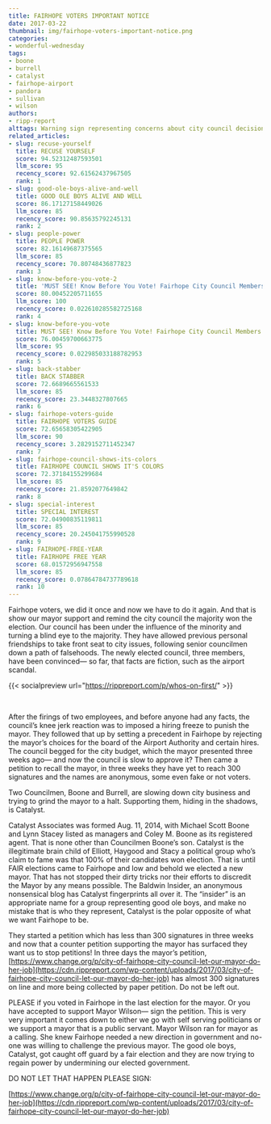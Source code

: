 ```yaml
---
title: FAIRHOPE VOTERS IMPORTANT NOTICE
date: 2017-03-22
thumbnail: img/fairhope-voters-important-notice.png
categories:
- wonderful-wednesday
tags:
- boone
- burrell
- catalyst
- fairhope-airport
- pandora
- sullivan
- wilson
authors:
- ripp-report
alttags: Warning sign representing concerns about city council decisions and potential falsehoods impacting Fairhope voters
related_articles:
- slug: recuse-yourself
  title: RECUSE YOURSELF
  score: 94.52312487593501
  llm_score: 95
  recency_score: 92.61562437967505
  rank: 1
- slug: good-ole-boys-alive-and-well
  title: GOOD OLE BOYS ALIVE AND WELL
  score: 86.17127158449026
  llm_score: 85
  recency_score: 90.85635792245131
  rank: 2
- slug: people-power
  title: PEOPLE POWER
  score: 82.16149687375565
  llm_score: 85
  recency_score: 70.80748436877823
  rank: 3
- slug: know-before-you-vote-2
  title: 'MUST SEE! Know Before You Vote! Fairhope City Council Members Ignore Public Concerns '
  score: 80.00452205711655
  llm_score: 100
  recency_score: 0.022610285582725168
  rank: 4
- slug: know-before-you-vote
  title: MUST SEE! Know Before You Vote! Fairhope City Council Members Ignore Public Concerns
  score: 76.00459700663775
  llm_score: 95
  recency_score: 0.022985033188782953
  rank: 5
- slug: back-stabber
  title: BACK STABBER
  score: 72.6689665561533
  llm_score: 85
  recency_score: 23.3448327807665
  rank: 6
- slug: fairhope-voters-guide
  title: FAIRHOPE VOTERS GUIDE
  score: 72.65658305422905
  llm_score: 90
  recency_score: 3.2829152711452347
  rank: 7
- slug: fairhope-council-shows-its-colors
  title: FAIRHOPE COUNCIL SHOWS IT'S COLORS
  score: 72.37184155299684
  llm_score: 85
  recency_score: 21.8592077649842
  rank: 8
- slug: special-interest
  title: SPECIAL INTEREST
  score: 72.04900835119811
  llm_score: 85
  recency_score: 20.245041755990528
  rank: 9
- slug: FAIRHOPE-FREE-YEAR
  title: FAIRHOPE FREE YEAR
  score: 68.01572956947558
  llm_score: 85
  recency_score: 0.07864784737789618
  rank: 10
---
```

Fairhope voters, we did it once and now we have to do it again. And that is show our mayor support and remind the city council the majority won the election. Our council has been under the influence of the minority and turning a blind eye to the majority. They have allowed previous personal friendships to take front seat to city issues, following senior councilmen down a path of falsehoods. The newly elected council, three members, have been convinced— so far, that facts are fiction, such as the airport scandal.

{{< socialpreview url="https://rippreport.com/p/whos-on-first/" >}}

 

After the firings of two employees, and before anyone had any facts, the council’s knee jerk reaction was to imposed a hiring freeze to punish the mayor. They followed that up by setting a precedent in Fairhope by rejecting the mayor’s choices for the board of the Airport Authority and certain hires. The council begged for the city budget, which the mayor presented three weeks ago— and now the council is slow to approve it? Then came a petition to recall the mayor, in three weeks they have yet to reach 300 signatures and the names are anonymous, some even fake or not voters.

Two Councilmen, Boone and Burrell, are slowing down city business and trying to grind the mayor to a halt. Supporting them, hiding in the shadows, is Catalyst.

Catalyst Associates was formed Aug. 11, 2014, with Michael Scott Boone and Lynn Stacey listed as managers and Coley M. Boone as its registered agent. That is none other than Councilmen Boone’s son. Catalyst is the illegitimate brain child of Elliott, Haygood and Stacy a political group who’s claim to fame was that 100% of their candidates won election. That is until FAIR elections came to Fairhope and low and behold we elected a new mayor. That has not stopped their dirty tricks nor their efforts to discredit the Mayor by any means possible. The Baldwin Insider, an anonymous nonsensical blog has Catalyst fingerprints all over it. The “insider” is an appropriate name for a group representing good ole boys, and make no mistake that is who they represent, Catalyst is the polar opposite of what we want Fairhope to be.

They started a petition which has less than 300 signatures in three weeks and now that a counter petition supporting the mayor has surfaced they want us to stop petitions! In three days the mayor’s petition, [https://www.change.org/p/city-of-fairhope-city-council-let-our-mayor-do-her-job](https://cdn.rippreport.com/wp-content/uploads/2017/03/city-of-fairhope-city-council-let-our-mayor-do-her-job) has almost 300 signatures on line and more being collected by paper petition. Do not be left out.

PLEASE if you voted in Fairhope in the last election for the mayor. Or you have accepted to support Mayor Wilson— sign the petition. This is very very important it comes down to either we go with self serving politicians or we support a mayor that is a public servant. Mayor Wilson ran for mayor as a calling. She knew Fairhope needed a new direction in government and no-one was willing to challenge the previous mayor. The good ole boys, Catalyst, got caught off guard by a fair election and they are now trying to regain power by undermining our elected government.

DO NOT LET THAT HAPPEN PLEASE SIGN:

[https://www.change.org/p/city-of-fairhope-city-council-let-our-mayor-do-her-job](https://cdn.rippreport.com/wp-content/uploads/2017/03/city-of-fairhope-city-council-let-our-mayor-do-her-job)
